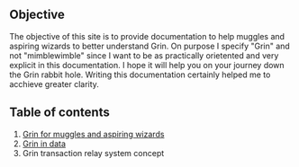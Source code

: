 ## Objective
The objective of this site is to provide documentation to help muggles and aspiring wizards to better understand Grin. On purpose I specify "Grin" and not "mimblewimble" since I want to be as practically orietented and very explicit in this documentation. I hope it will help you on your journey down the Grin rabbit hole. Writing this documentation  certainly helped me to acchieve greater clarity.  
  
## Table of contents
1) [Grin for muggles and aspiring  wizards](https://anynomouss.github.io/grin-for-muggles/grin-for-muggles-and-aspiring-wizards.html) <br>
2) [Grin in data](https://anynomouss.github.io/grin-for-muggles/grin-in-data.html) <br>
3) Grin transaction relay system concept <br>

